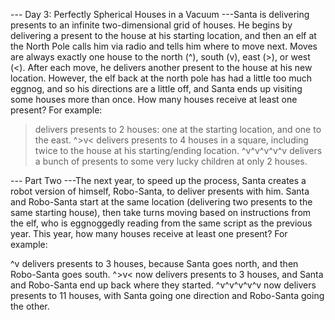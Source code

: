 --- Day 3: Perfectly Spherical Houses in a Vacuum ---Santa is delivering presents to an infinite two-dimensional grid of houses.
He begins by delivering a present to the house at his starting location, and then an elf at the North Pole calls him via radio and tells him where to move next.  Moves are always exactly one house to the north (^), south (v), east (>), or west (<).  After each move, he delivers another present to the house at his new location.
However, the elf back at the north pole has had a little too much eggnog, and so his directions are a little off, and Santa ends up visiting some houses more than once.  How many houses receive at least one present?
For example:

> delivers presents to 2 houses: one at the starting location, and one to the east.
^>v< delivers presents to 4 houses in a square, including twice to the house at his starting/ending location.
^v^v^v^v^v delivers a bunch of presents to some very lucky children at only 2 houses.

--- Part Two ---The next year, to speed up the process, Santa creates a robot version of himself, Robo-Santa, to deliver presents with him.
Santa and Robo-Santa start at the same location (delivering two presents to the same starting house), then take turns moving based on instructions from the elf, who is eggnoggedly reading from the same script as the previous year.
This year, how many houses receive at least one present?
For example:

^v delivers presents to 3 houses, because Santa goes north, and then Robo-Santa goes south.
^>v< now delivers presents to 3 houses, and Santa and Robo-Santa end up back where they started.
^v^v^v^v^v now delivers presents to 11 houses, with Santa going one direction and Robo-Santa going the other.
